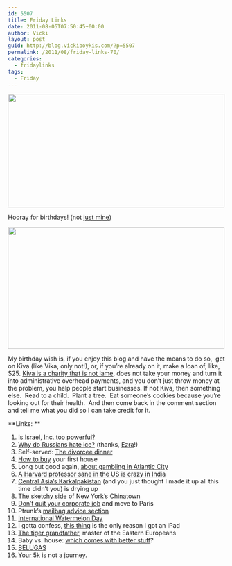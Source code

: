 ```yaml
---
id: 5507
title: Friday Links
date: 2011-08-05T07:50:45+00:00
author: Vicki
layout: post
guid: http://blog.vickiboykis.com/?p=5507
permalink: /2011/08/friday-links-70/
categories:
  - fridaylinks
tags:
  - Friday
---
```

[<img class="aligncenter size-full wp-image-5511" title="c4677f4d2189" src="http://blog.vickiboykis.com/wp-content/uploads/2011/08/c4677f4d2189.gif" alt="" width="500" height="262" />](http://blog.vickiboykis.com/wp-content/uploads/2011/08/c4677f4d2189.gif)

Hooray for birthdays! (not <a href="http://www.suburbansweetheart.com/2011/07/this-is-me-yo-right-here.html" target="_blank">just mine</a>)

[<img class="aligncenter size-full wp-image-5512" title="vimr08" src="http://blog.vickiboykis.com/wp-content/uploads/2011/08/vimr08.gif" alt="" width="500" height="281" />](http://blog.vickiboykis.com/wp-content/uploads/2011/08/vimr08.gif)

My birthday wish is, if you enjoy this blog and have the means to do so,  get on Kiva (like Vika, only not!), or, if you&#8217;re already on it, make a loan of, like, $25. <a href="http://www.kiva.org/" target="_blank">Kiva is a charity that is not lame</a>, does not take your money and turn it into administrative overhead payments, and you don&#8217;t just throw money at the problem, you help people start businesses. If not Kiva, then something else.  Read to a child.  Plant a tree.  Eat someone&#8217;s cookies because you&#8217;re looking out for their health.  And then come back in the comment section and tell me what you did so I can take credit for it.

**Links: **

  1. <a href="http://www.reuters.com/article/2011/07/29/us-israel-concentration-idUSTRE76S1NP20110729" target="_blank">Is Israel, Inc. too powerful?</a>
  2. <a href="http://opinionator.blogs.nytimes.com/2011/08/03/ice-enough-already/?ref=opinion" target="_blank">Why do Russians hate ice?</a> (thanks, <a href="http://twitter.com/#!/EzraButler" target="_blank">Ezra</a>!)
  3. Self-served: <a href="http://www.readymade.com/blog/food-and-entertaining/2010/12/06/self_served_divorcee_dinner" target="_blank">The divorcee dinner</a>
  4. <a href="http://thisisnotthatblog.com/2011/08/01/getting-housed-what-its-like-to-buy-your-first-place/" target="_blank">How to buy</a> your first house
  5. Long but good again, <a href="http://www.grantland.com/story/_/id/6809214/part-1-4" target="_blank">about gambling in Atlantic City</a>
  6. <a href="http://www.insidehighered.com/news/2011/08/01/harvard_faces_questions_about_a_prominent_instructor_from_india" target="_blank">A Harvard professor sane in the US is crazy in India</a>
  7. <a href="http://www.jasonlarkin.co.uk/index.php?/projects/mistake-of-nature-/" target="_blank">Central Asia&#8217;s Karkalpakistan</a> (and you just thought I made it up all this time didn&#8217;t you) is drying up
  8. <a href="http://www.scoutingny.com/?p=4183" target="_blank">The sketchy side</a> of New York&#8217;s Chinatown
  9. <a href="http://thoughtcatalog.com/2011/dont-quit-your-corporate-job-and-move-to-paris/" target="_blank">Don&#8217;t quit your corporate job</a> and move to Paris
 10. Ptrunk&#8217;s <a href="http://mailbag.penelopetrunk.com/" target="_blank">mailbag advice section</a>
 11. <a href="http://www.howtomarryabulgarian.com/2011/08/international-watermelon-day.html" target="_blank">International Watermelon Day</a>
 12. I gotta confess, <a href="http://thehairpin.com/2011/08/what%E2%80%99s-in-cosmo-for-guys-the-ipad-magazine" target="_blank">this thing</a> is the only reason I got an iPad
 13. <a href="http://www.classychaos.com/links-topmenu-20/853-tiger-grandfather" target="_blank">The tiger grandfather</a>, master of the Eastern Europeans
 14. Baby vs. house: <a href="http://www.theawl.com/2011/08/baby-v-house-which-comes-with-the-better-stuff" target="_blank">which comes with better stuff</a>?
 15. <a href="http://www.youtube.com/watch?v=ZS_6-IwMPjM&feature=player_embedded#at=43" target="_blank">BELUGAS</a>
 16. <a href="http://washingtonranhere.wordpress.com/2011/07/26/its-malaprop-tuesday/" target="_blank">Your 5k</a> is not a journey.